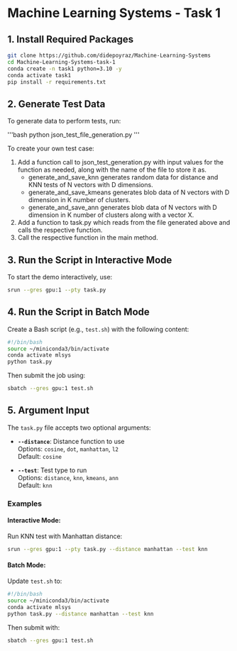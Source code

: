 # **Machine Learning Systems - Task 1**

## **1. Install Required Packages**

```bash
git clone https://github.com/didepoyraz/Machine-Learning-Systems
cd Machine-Learning-Systems-task-1
conda create -n task1 python=3.10 -y
conda activate task1
pip install -r requirements.txt
```
## **2. Generate Test Data**

To generate data to perform tests, run:

'''bash
python json_test_file_generation.py
'''

To create your own test case:
1. Add a function call to json_test_generation.py with input values for the function as needed, along with the name of the file to store it as.
   - generate_and_save_knn generates random data for distance and KNN tests of N vectors with D dimensions.
   - generate_and_save_kmeans generates blob data of N vectors with D dimension in K number of clusters.
   - generate_and_save_ann generates blob data of N vectors with D dimension in K number of clusters along with a vector X.
2. Add a function to task.py which reads from the file generated above and calls the respective function.
3. Call the respective function in the main method.

## **3. Run the Script in Interactive Mode**

To start the demo interactively, use:

```bash
srun --gres gpu:1 --pty task.py
```

## **4. Run the Script in Batch Mode**

Create a Bash script (e.g., `test.sh`) with the following content:

```bash
#!/bin/bash
source ~/miniconda3/bin/activate
conda activate mlsys
python task.py
```

Then submit the job using:

```bash
sbatch --gres gpu:1 test.sh
```

## **5. Argument Input**

The `task.py` file accepts two optional arguments:

- **`--distance`**: Distance function to use  
  Options: `cosine`, `dot`, `manhattan`, `l2`  
  Default: `cosine`

- **`--test`**: Test type to run  
  Options: `distance`, `knn`, `kmeans`, `ann`  
  Default: `knn`

### **Examples**

#### **Interactive Mode:**

Run KNN test with Manhattan distance:

```bash
srun --gres gpu:1 --pty task.py --distance manhattan --test knn
```

#### **Batch Mode:**

Update `test.sh` to:

```bash
#!/bin/bash
source ~/miniconda3/bin/activate
conda activate mlsys
python task.py --distance manhattan --test knn
```

Then submit with:

```bash
sbatch --gres gpu:1 test.sh
```
